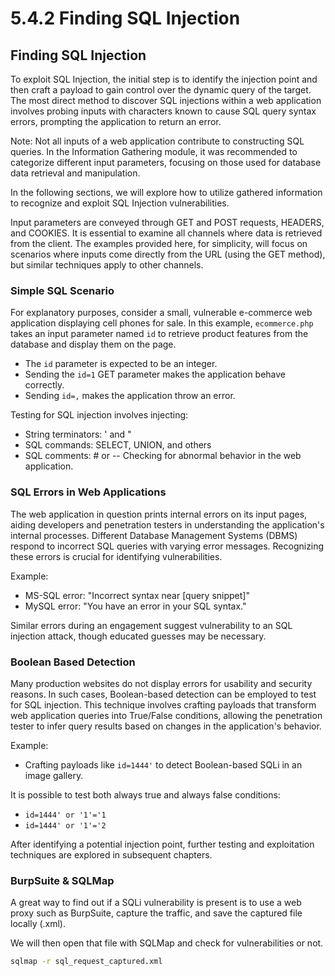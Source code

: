 # 5.4.2 Finding SQL Injection

## Finding SQL Injection

To exploit SQL Injection, the initial step is to identify the injection point and then craft a payload to gain control over the dynamic query of the target. The most direct method to discover SQL injections within a web application involves probing inputs with characters known to cause SQL query syntax errors, prompting the application to return an error.

Note: Not all inputs of a web application contribute to constructing SQL queries. In the Information Gathering module, it was recommended to categorize different input parameters, focusing on those used for database data retrieval and manipulation.

In the following sections, we will explore how to utilize gathered information to recognize and exploit SQL Injection vulnerabilities.

Input parameters are conveyed through GET and POST requests, HEADERS, and COOKIES. It is essential to examine all channels where data is retrieved from the client. The examples provided here, for simplicity, will focus on scenarios where inputs come directly from the URL (using the GET method), but similar techniques apply to other channels.

### Simple SQL Scenario

For explanatory purposes, consider a small, vulnerable e-commerce web application displaying cell phones for sale. In this example, `ecommerce.php` takes an input parameter named `id` to retrieve product features from the database and display them on the page.

* The `id` parameter is expected to be an integer.
* Sending the `id=1` GET parameter makes the application behave correctly.
* Sending `id=,` makes the application throw an error.

Testing for SQL injection involves injecting:

* String terminators: ' and "
* SQL commands: SELECT, UNION, and others
* SQL comments: # or -- Checking for abnormal behavior in the web application.

### SQL Errors in Web Applications

The web application in question prints internal errors on its input pages, aiding developers and penetration testers in understanding the application's internal processes. Different Database Management Systems (DBMS) respond to incorrect SQL queries with varying error messages. Recognizing these errors is crucial for identifying vulnerabilities.

Example:

* MS-SQL error: "Incorrect syntax near \[query snippet]"
* MySQL error: "You have an error in your SQL syntax."

Similar errors during an engagement suggest vulnerability to an SQL injection attack, though educated guesses may be necessary.

### Boolean Based Detection

Many production websites do not display errors for usability and security reasons. In such cases, Boolean-based detection can be employed to test for SQL injection. This technique involves crafting payloads that transform web application queries into True/False conditions, allowing the penetration tester to infer query results based on changes in the application's behavior.

Example:

* Crafting payloads like `id=1444'` to detect Boolean-based SQLi in an image gallery.

It is possible to test both always true and always false conditions:

* `id=1444' or '1'='1`
* `id=1444' or '1'='2`

After identifying a potential injection point, further testing and exploitation techniques are explored in subsequent chapters.

### BurpSuite & SQLMap

A great way to find out if a SQLi vulnerability is present is to use a web proxy such as BurpSuite, capture the traffic, and save the captured file locally (.xml).

We will then open that file with SQLMap and check for vulnerabilities or not.

```bash
sqlmap -r sql_request_captured.xml 
```
